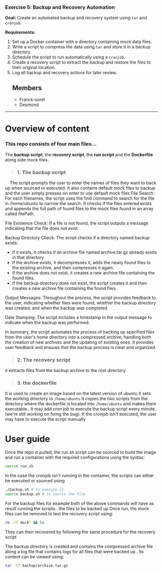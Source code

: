 ### **Exercise 5: Backup and Recovery Automation**

**Goal:** Create an automated backup and recovery system using `tar` and `cronjob`.

**Requirements:**

1. Set up a Docker container with a directory containing mock data files.
2. Write a script to compress the data using `tar` and store it in a backup directory.
3. Schedule the script to run automatically using a `cronjob`.
4. Create a recovery script to extract the backup and restore the files to their original location.
5. Log all backup and recovery actions for later review.
    ## Members
   - Franck-sorel
   - Desmond
  ---

# Overview of content
### This repo consists of four main files...

The **backup script**, the **recovery script**, the **run script** and the **Dockerfile** along side mock files.

> ### 1. The backup script
  
&nbsp; &nbsp; The script prompts the user to enter the names of files they want to back up when sourced or executed. it also contains default mock files to backup and the user simply presses on enter to use default mock files
  File Search: For each filenames, the script uses the find command to search for the file in /home/ubuntu to narrow the search. It checks if the files entered exists and appends the full path of found files to the mock files found in an array called filePath.

  File Existence Check: If a file is not found, the script outputs a message indicating that the file does not exist.

  Backup Directory Check: The script checks if a directory named backup exists:
  - If it exists, it checks if an archive file named archive.tar.gz already exists in that directory
  - If the archive exists, it decompresses it, adds the newly found files to the existing archive, and then compresses it again.
  - If the archive does not exist, it creates a new archive file containing the found files.
  - If the backup directory does not exist, the script creates it and then creates a new archive file containing the found files.

Output Messages: Throughout the process, the script provides feedback to the user, indicating whether files were found, whether the backup directory was created, and when the backup was completed.

  Date Stamping: The script includes a timestamp in the output message to indicate when the backup was performed.

In summary, the script automates the process of backing up specified files from the user's home directory into a compressed archive, handling both the creation of new archives and the updating of existing ones. It provides user feedback and ensures that the backup process is clear and organized.


> ### 2. The recovery script

it extracts files from the backup archive to the root directory 


> ### 3. the dockerfile

It is used to create an image based on the latest version of ubuntu
It sets the working directory to `/home/ubuntu`
It copies the two scripts from the directory where the dockerfile is located into `/home/ubuntu` and makes them executable..
It may add cron job to execute the backup script every minute..(we're still working on fixing the bug). If the cronjob isn't executed, the user may have to execute the script manually

# User guide
Once the repo is pulled, the run.sh script can be sourced to build the image and run a container with the required configurations using the syntax:
```bash
source run.sh
```


In the case the cronjob isn't running in the container, the scripts can either be executed or sourced using
```bash
./backup.sh # to execute it
source backup.sh # to source the file
```
For the backup files for example both of the above commands will have as result running the scripts..
the files to be backed up
Once run, the mock files can be removed to test the recovery script using:
```bash
rm -rf mock* && ls
```
They can then recovered by following the same procedure for the recovery script

The backup directory is created and contains the compressed archive file along a log file that contains logs for all files that were backed up.. Its content can be viewed using:
```bash
tar -tf backup/archive.tar.gz
```
